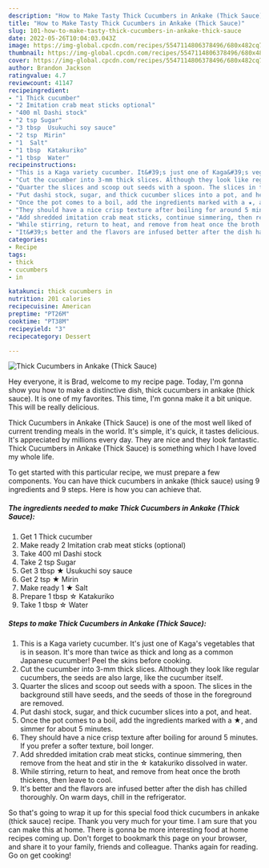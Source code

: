 ```yaml
---
description: "How to Make Tasty Thick Cucumbers in Ankake (Thick Sauce)"
title: "How to Make Tasty Thick Cucumbers in Ankake (Thick Sauce)"
slug: 101-how-to-make-tasty-thick-cucumbers-in-ankake-thick-sauce
date: 2022-05-26T10:04:03.043Z
image: https://img-global.cpcdn.com/recipes/5547114806378496/680x482cq70/thick-cucumbers-in-ankake-thick-sauce-recipe-main-photo.jpg
thumbnail: https://img-global.cpcdn.com/recipes/5547114806378496/680x482cq70/thick-cucumbers-in-ankake-thick-sauce-recipe-main-photo.jpg
cover: https://img-global.cpcdn.com/recipes/5547114806378496/680x482cq70/thick-cucumbers-in-ankake-thick-sauce-recipe-main-photo.jpg
author: Brandon Jackson
ratingvalue: 4.7
reviewcount: 41147
recipeingredient:
- "1 Thick cucumber"
- "2 Imitation crab meat sticks optional"
- "400 ml Dashi stock"
- "2 tsp Sugar"
- "3 tbsp  Usukuchi soy sauce"
- "2 tsp  Mirin"
- "1  Salt"
- "1 tbsp  Katakuriko"
- "1 tbsp  Water"
recipeinstructions:
- "This is a Kaga variety cucumber. It&#39;s just one of Kaga&#39;s vegetables that is in season. It&#39;s more than twice as thick and long as a common Japanese cucumber! Peel the skins before cooking."
- "Cut the cucumber into 3-mm thick slices. Although they look like regular cucumbers, the seeds are also large, like the cucumber itself."
- "Quarter the slices and scoop out seeds with a spoon. The slices in the background still have seeds, and the seeds of those in the foreground are removed."
- "Put dashi stock, sugar, and thick cucumber slices into a pot, and heat."
- "Once the pot comes to a boil, add the ingredients marked with a ★, and simmer for about 5 minutes."
- "They should have a nice crisp texture after boiling for around 5 minutes. If you prefer a softer texture, boil longer."
- "Add shredded imitation crab meat sticks, continue simmering, then remove from the heat and stir in the ☆ katakuriko dissolved in water."
- "While stirring, return to heat, and remove from heat once the broth thickens, then leave to cool."
- "It&#39;s better and the flavors are infused better after the dish has chilled thoroughly. On warm days, chill in the refrigerator."
categories:
- Recipe
tags:
- thick
- cucumbers
- in

katakunci: thick cucumbers in 
nutrition: 201 calories
recipecuisine: American
preptime: "PT26M"
cooktime: "PT38M"
recipeyield: "3"
recipecategory: Dessert

---
```



![Thick Cucumbers in Ankake (Thick Sauce)](https://img-global.cpcdn.com/recipes/5547114806378496/680x482cq70/thick-cucumbers-in-ankake-thick-sauce-recipe-main-photo.jpg)

Hey everyone, it is Brad, welcome to my recipe page. Today, I'm gonna show you how to make a distinctive dish, thick cucumbers in ankake (thick sauce). It is one of my favorites. This time, I'm gonna make it a bit unique. This will be really delicious.



Thick Cucumbers in Ankake (Thick Sauce) is one of the most well liked of current trending meals in the world. It's simple, it's quick, it tastes delicious. It's appreciated by millions every day. They are nice and they look fantastic. Thick Cucumbers in Ankake (Thick Sauce) is something which I have loved my whole life.


To get started with this particular recipe, we must prepare a few components. You can have thick cucumbers in ankake (thick sauce) using 9 ingredients and 9 steps. Here is how you can achieve that.

<!--inarticleads1-->

##### The ingredients needed to make Thick Cucumbers in Ankake (Thick Sauce):

1. Get 1 Thick cucumber
1. Make ready 2 Imitation crab meat sticks (optional)
1. Take 400 ml Dashi stock
1. Take 2 tsp Sugar
1. Get 3 tbsp ★ Usukuchi soy sauce
1. Get 2 tsp ★ Mirin
1. Make ready 1 ★ Salt
1. Prepare 1 tbsp ☆ Katakuriko
1. Take 1 tbsp ☆ Water




<!--inarticleads2-->

##### Steps to make Thick Cucumbers in Ankake (Thick Sauce):

1. This is a Kaga variety cucumber. It&#39;s just one of Kaga&#39;s vegetables that is in season. It&#39;s more than twice as thick and long as a common Japanese cucumber! Peel the skins before cooking.
1. Cut the cucumber into 3-mm thick slices. Although they look like regular cucumbers, the seeds are also large, like the cucumber itself.
1. Quarter the slices and scoop out seeds with a spoon. The slices in the background still have seeds, and the seeds of those in the foreground are removed.
1. Put dashi stock, sugar, and thick cucumber slices into a pot, and heat.
1. Once the pot comes to a boil, add the ingredients marked with a ★, and simmer for about 5 minutes.
1. They should have a nice crisp texture after boiling for around 5 minutes. If you prefer a softer texture, boil longer.
1. Add shredded imitation crab meat sticks, continue simmering, then remove from the heat and stir in the ☆ katakuriko dissolved in water.
1. While stirring, return to heat, and remove from heat once the broth thickens, then leave to cool.
1. It&#39;s better and the flavors are infused better after the dish has chilled thoroughly. On warm days, chill in the refrigerator.




So that's going to wrap it up for this special food thick cucumbers in ankake (thick sauce) recipe. Thank you very much for your time. I am sure that you can make this at home. There is gonna be more interesting food at home recipes coming up. Don't forget to bookmark this page on your browser, and share it to your family, friends and colleague. Thanks again for reading. Go on get cooking!
